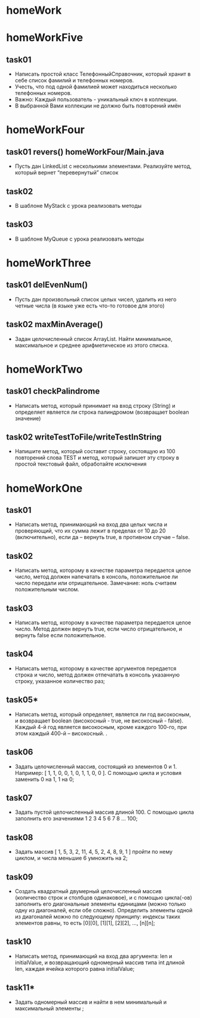 # homeWork

# homeWorkFive
## task01
* Написать простой класс ТелефонныйСправочник, который хранит в себе список фамилий и телефонных номеров. 
* Учесть, что под одной фамилией может находиться несколько телефонных номеров. 
* Важно: Каждый пользователь - уникальный ключ в коллекции. 
* В выбранной Вами коллекции не должно быть повторений имён

# homeWorkFour
## task01 revers() homeWorkFour/Main.java
* Пусть дан LinkedList с несколькими элементами. Реализуйте метод, который вернет “перевернутый” список
## task02 
* В шаблоне MyStack с урока реализовать методы
## task03
* В шаблоне MyQueue с урока реализовать методы

# homeWorkThree
## task01 delEvenNum()
* Пусть дан произвольный список целых чисел, удалить из него четные числа (в языке уже есть что-то готовое для этого)
## task02 maxMinAverage()
* Задан целочисленный список ArrayList. Найти минимальное, максимальное и среднее арифметическое из этого списка.

# homeWorkTwo
## task01 checkPalindrome
* Написать метод, который принимает на вход строку (String) и определяет является ли строка палиндромом (возвращает boolean значение)
## task02 writeTestToFile/writeTestInString
* Напишите метод, который составит строку, состоящую из 100 повторений слова TEST и метод, который запишет эту строку в простой текстовый файл, обработайте исключения

# homeWorkOne
## task01 
* Написать метод, принимающий на вход два целых числа и проверяющий, что их сумма лежит в пределах от 10 до 20 (включительно), если да – вернуть true, в противном случае – false.
## task02 
* Написать метод, которому в качестве параметра передается целое число, метод должен напечатать в консоль, положительное ли число передали или отрицательное. Замечание: ноль считаем положительным числом.
## task03
* Написать метод, которому в качестве параметра передается целое число. Метод должен вернуть true, если число отрицательное, и вернуть false если положительное.
## task04
* Написать метод, которому в качестве аргументов передается строка и число, метод должен отпечатать в консоль указанную строку, указанное количество раз;
## task05*
* Написать метод, который определяет, является ли год високосным, и возвращает boolean (високосный - true, не високосный - false). Каждый 4-й год является високосным, кроме каждого 100-го, при этом каждый 400-й – високосный. .
## task06 
* Задать целочисленный массив, состоящий из элементов 0 и 1. Например: [ 1, 1, 0, 0, 1, 0, 1, 1, 0, 0 ]. С помощью цикла и условия заменить 0 на 1, 1 на 0;
## task07
* Задать пустой целочисленный массив длиной 100. С помощью цикла заполнить его значениями 1 2 3 4 5 6 7 8 … 100;
## task08 
* Задать массив [ 1, 5, 3, 2, 11, 4, 5, 2, 4, 8, 9, 1 ] пройти по нему циклом, и числа меньшие 6 умножить на 2;
## task09 
* Создать квадратный двумерный целочисленный массив (количество строк и столбцов одинаковое), и с помощью цикла(-ов) заполнить его диагональные элементы единицами (можно только одну из диагоналей, если обе сложно). Определить элементы одной из диагоналей можно по следующему принципу: индексы таких элементов равны, то есть [0][0], [1][1], [2][2], …, [n][n];
## task10 
* Написать метод, принимающий на вход два аргумента: len и initialValue, и возвращающий одномерный массив типа int длиной len, каждая ячейка которого равна initialValue;
## task11* 
* Задать одномерный массив и найти в нем минимальный и максимальный элементы ;
